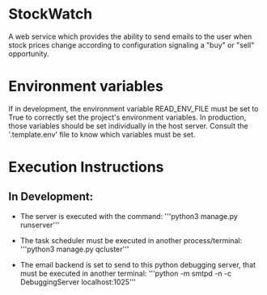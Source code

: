 # StockWatch
A web service which provides the ability to send emails to the user when stock prices change according to configuration signaling a "buy" or "sell" opportunity.

# Environment variables
If in development, the environment variable READ_ENV_FILE must be set to True to correctly set the project's environment variables.
In production, those variables should be set individually in the host server. Consult the '.template.env' file to know which variables must be set.

# Execution Instructions

## In Development:

- The server is executed with the command:
'''python3 manage.py runserver'''

- The task scheduler must be executed in another process/terminal:
'''python3 manage.py qcluster'''

- The email backend is set to send to this python debugging server, that must be executed in another terminal:
'''python -m smtpd -n -c DebuggingServer localhost:1025'''